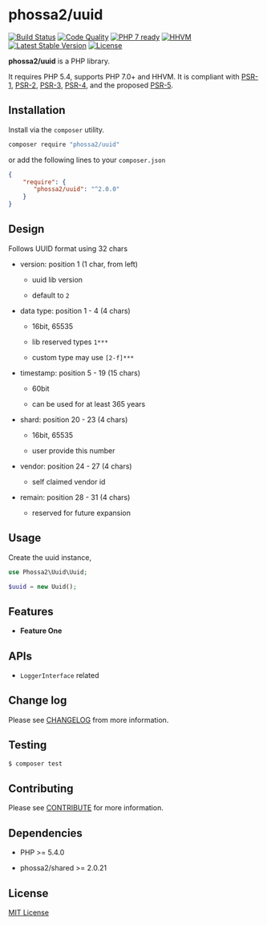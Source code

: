 # phossa2/uuid
[![Build Status](https://travis-ci.org/phossa2/uuid.svg?branch=master)](https://travis-ci.org/phossa2/uuid)
[![Code Quality](https://scrutinizer-ci.com/g/phossa2/uuid/badges/quality-score.png?b=master)](https://scrutinizer-ci.com/g/phossa2/uuid/)
[![PHP 7 ready](http://php7ready.timesplinter.ch/phossa2/uuid/master/badge.svg)](https://travis-ci.org/phossa2/uuid)
[![HHVM](https://img.shields.io/hhvm/phossa2/uuid.svg?style=flat)](http://hhvm.h4cc.de/package/phossa2/uuid)
[![Latest Stable Version](https://img.shields.io/packagist/vpre/phossa2/uuid.svg?style=flat)](https://packagist.org/packages/phossa2/uuid)
[![License](https://poser.pugx.org/phossa2/uuid/license)](http://mit-license.org/)

**phossa2/uuid** is a PHP library.

It requires PHP 5.4, supports PHP 7.0+ and HHVM. It is compliant with [PSR-1][PSR-1],
[PSR-2][PSR-2], [PSR-3][PSR-3], [PSR-4][PSR-4], and the proposed [PSR-5][PSR-5].

[PSR-1]: http://www.php-fig.org/psr/psr-1/ "PSR-1: Basic Coding Standard"
[PSR-2]: http://www.php-fig.org/psr/psr-2/ "PSR-2: Coding Style Guide"
[PSR-3]: http://www.php-fig.org/psr/psr-3/ "PSR-3: Logger Interface"
[PSR-4]: http://www.php-fig.org/psr/psr-4/ "PSR-4: Autoloader"
[PSR-5]: https://github.com/phpDocumentor/fig-standards/blob/master/proposed/phpdoc.md "PSR-5: PHPDoc"

Installation
---
Install via the `composer` utility.

```bash
composer require "phossa2/uuid"
```

or add the following lines to your `composer.json`

```json
{
    "require": {
       "phossa2/uuid": "^2.0.0"
    }
}
```

Design
---

Follows UUID format using 32 chars

- version: position 1 (1 char, from left)

  - uuid lib version

  - default to `2`

- data type: position 1 - 4 (4 chars)

  - 16bit, 65535

  - lib reserved types `1***`

  - custom type may use `[2-f]***`

- timestamp: position 5 - 19 (15 chars)

  - 60bit

  - can be used for at least 365 years

- shard: position 20 - 23 (4 chars)

  - 16bit, 65535

  - user provide this number

- vendor: position 24 - 27 (4 chars)

  - self claimed vendor id

- remain: position 28 - 31 (4 chars)

  - reserved for future expansion

Usage
---

Create the uuid instance,

```php
use Phossa2\Uuid\Uuid;

$uuid = new Uuid();
```

Features
---

- <a name="anchor"></a>**Feature One**


APIs
---

- <a name="api"></a>`LoggerInterface` related

Change log
---

Please see [CHANGELOG](CHANGELOG.md) from more information.

Testing
---

```bash
$ composer test
```

Contributing
---

Please see [CONTRIBUTE](CONTRIBUTE.md) for more information.

Dependencies
---

- PHP >= 5.4.0

- phossa2/shared >= 2.0.21

License
---

[MIT License](http://mit-license.org/)

